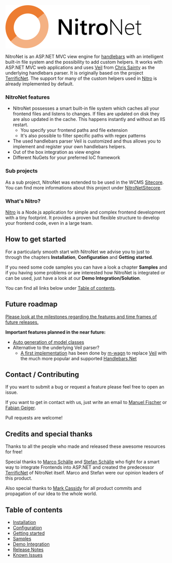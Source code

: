 ![NitroNet Logo](docs/imgs/logo.png)

NitroNet is an ASP.NET MVC view engine for [handlebars](http://handlebarsjs.com) with an intelligent built-in file system and the possibility to add custom helpers. It works with ASP.NET MVC web applications and uses [Veil](https://github.com/csainty/Veil/tree/master/Src/Veil.Handlebars) from [Chris Sainty](https://github.com/csainty) as the underlying handlebars parser. It is originally based on the project [TerrificNet](https://github.com/namics/TerrificNet).
The support for many of the custom helpers used in [Nitro](https://github.com/namics/generator-nitro/) is already implemented by default.

### NitroNet features
- NitroNet possesses a smart built-in file system which caches all your frontend files and listens to changes. If files are updated on disk they are also updated in the cache. This happens instantly and without an IIS restart.
	- You specify your frontend paths and file extension
	- It's also possible to filter specific paths with regex patterns
- The used handlebars parser Veil is customized and thus allows you to implement and register your own handlebars helpers.
- Out of the box integration as view engine
- Different NuGets for your preferred IoC framework

### Sub projects
As a sub project, NitroNet was extended to be used in the WCMS [Sitecore](http://www.sitecore.net). You can find more informations about this project under [NitroNetSitecore](https://github.com/namics/NitroNetSitecore).

### What's Nitro?
[Nitro](https://github.com/namics/generator-nitro/) is a Node.js application for simple and complex frontend development with a tiny footprint. It provides a proven but flexible structure to develop your frontend code, even in a large team.

## How to get started
For a particularly smooth start with NitroNet we advise you to just to through the chapters **Installation**, **Configuration** and **Getting started**.

If you need some code samples you can have a look a chapter **Samples** and if you having some problems or are interested how NitroNet is integrated or can be used, just have a look at our **Demo Integration/Solution**.

You can find all links below under [Table of contents](https://github.com/namics/NitroNet#table-of-contents).

## Future roadmap
[Please look at the milestones regarding the features and time frames of future releases.](https://github.com/namics/NitroNet/milestones)

**Important features planned in the near future:**
- [Auto generation of model classes](https://github.com/namics/NitroNet/issues/20)
- Alternative to the underlying Veil parser?
  - [A first implementation](https://github.com/m-wagn/NitroNet/tree/feature/replace-veil-parser-with-handlebarsdotnet) has been done by [m-wagn](https://github.com/m-wagn) to replace [Veil](https://github.com/csainty/Veil) with the much more popular and supported [Handlebars.Net](https://github.com/rexm/Handlebars.Net)

## Contact / Contributing
If you want to submit a bug or request a feature please feel free to open an issue.

If you want to get in contact with us, just write an email to [Manuel Fischer](https://github.com/hombreDelPez) or [Fabian Geiger](https://github.com/naibafch).

Pull requests are welcome!

## Credits and special thanks
Thanks to all the people who made and released these awesome resources for free!

Special thanks to [Marco Schälle](https://github.com/marcoschaelle) and [Stefan Schälle](https://github.com/schaelle) who fight for a smart way to integrate Frontends into ASP.NET and created the predecessor [TerrificNet](https://github.com/namics/TerrificNet) of NitroNet itself. Marco and Stefan were our opinion leaders of this product.

Also special thanks to [Mark Cassidy](https://github.com/cassidydotdk) for all product commits and propagation of our idea to the whole world.

## Table of contents
- [Installation](docs/installation.md)
- [Configuration](docs/configuration.md)
- [Getting started](docs/getting-started.md)
- [Samples](docs/samples.md)
- [Demo Integration](https://github.com/namics/NitroNet.Demo)
- [Release Notes](https://github.com/namics/NitroNet/releases)
- [Known Issues](docs/known-issues.md)